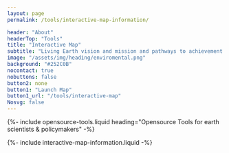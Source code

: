 ```yaml
---
layout: page
permalink: /tools/interactive-map-information/

header: "About"
headerTop: "Tools"
title: "Interactive Map"
subtitle: "Living Earth vision and mission and pathways to achievement."
image: "/assets/img/heading/enviromental.png"
background: "#252C0B"
nocontact: true
nobuttons: false
button2: none
button1: "Launch Map"
button1_url: "/tools/interactive-map"
Nosvg: false
---
```

{%-
include opensource-tools.liquid
heading="Opensource Tools for earth scientists & policymakers"
-%}

{%-
include interactive-map-information.liquid
-%}
